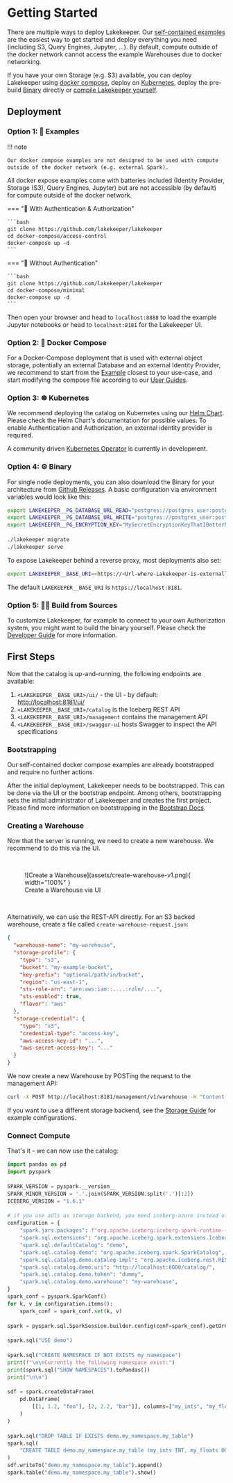 # Getting Started

There are multiple ways to deploy Lakekeeper. Our [self-contained examples](#option-1-examples) are the easiest way to get started and deploy everything you need (including S3, Query Engines, Jupyter, ...). By default, compute outside of the docker network cannot access the example Warehouses due to docker networking.

If you have your own Storage (e.g. S3) available, you can deploy Lakekeeper using [docker compose](#option-2-docker-compose), deploy on [Kubernetes](#option-3-kubernetes), deploy the pre-build [Binary](#option-4-binary) directly or [compile Lakekeeper yourself](#option-5-build-from-sources).

## Deployment

### Option 1: 🐳 Examples
!!! note

    Our docker compose examples are not designed to be used with compute outside of the docker network (e.g. external Spark).

All docker expose examples come with batteries included (Identity Provider, Storage (S3), Query Engines, Jupyter) but are not accessible (by default) for compute outside of the docker network.

=== "🐳 With Authentication & Authorization"

    ```bash
    git clone https://github.com/lakekeeper/lakekeeper
    cd docker-compose/access-control
    docker-compose up -d
    ```

=== "🐳 Without Authentication"

    ```bash
    git clone https://github.com/lakekeeper/lakekeeper
    cd docker-compose/minimal
    docker-compose up -d
    ```

Then open your browser and head to `localhost:8888` to load the example Jupyter notebooks or head to `localhost:8181` for the Lakekeeper UI.


### Option 2: 🐳 Docker Compose
For a Docker-Compose deployment that is used with external object storage, potentially an external Database and an external Identity Provider, we recommend to start from the [Example](#option-1-examples) closest to your use-case, and start modifying the compose file according to our [User Guides](./docs/nightly/docs/configuration.md).


### Option 3: ☸️ Kubernetes
We recommend deploying the catalog on Kubernetes using our [Helm Chart](https://github.com/lakekeeper/lakekeeper-charts/tree/main/charts/lakekeeper). Please check the Helm Chart's documentation for possible values. To enable Authentication and Authorization, an external identity provider is required.

A community driven [Kubernetes Operator](https://github.com/lakekeeper/lakekeeper-operator) is currently in development.


### Option 4: ⚙️ Binary
For single node deployments, you can also download the Binary for your architecture from [Github Releases](https://github.com/lakekeeper/lakekeeper/releases). A basic configuration via environment variables would look like this:

```bash
export LAKEKEEPER__PG_DATABASE_URL_READ="postgres://postgres_user:postgres_urlencoded_password@hostname:5432/catalog_database"
export LAKEKEEPER__PG_DATABASE_URL_WRITE="postgres://postgres_user:postgres_urlencoded_password@hostname:5432/catalog_database"
export LAKEKEEPER__PG_ENCRYPTION_KEY="MySecretEncryptionKeyThatIBetterNotLoose"

./lakekeeper migrate
./lakekeeper serve
```

To expose Lakekeeper behind a reverse proxy, most deployments also set:
```bash
export LAKEKEEPER__BASE_URI=<https://<Url-where-Lakekeeper-is-externally-reachable>
```
The default `LAKEKEEPER__BASE_URI` is `https://localhost:8181`.

### Option 5: 👨‍💻 Build from Sources
To customize Lakekeeper, for example to connect to your own Authorization system, you might want to build the binary yourself. Please check the [Developer Guide](./docs/nightly/docs/developer-guide.md) for more information. 

## First Steps

Now that the catalog is up-and-running, the following endpoints are available:

1. `<LAKEKEEPER__BASE_URI>/ui/` - the UI - by default: [http://localhost:8181/ui/](https://localhost:8181/ui/)
1. `<LAKEKEEPER__BASE_URI>/catalog` is the Iceberg REST API
1. `<LAKEKEEPER__BASE_URI>/management` contains the management API
1. `<LAKEKEEPER__BASE_URI>/swagger-ui` hosts Swagger to inspect the API specifications

### Bootstrapping
Our self-contained docker compose examples are already bootstrapped and require no further actions.

After the initial deployment, Lakekeeper needs to be bootstrapped. This can be done via the UI or the bootstrap endpoint. Among others, bootstrapping sets the initial administrator of Lakekeeper and creates the first project. Please find more information on bootstrapping in the [Bootstrap Docs](docs/nightly/bootstrap.md).

### Creating a Warehouse
Now that the server is running, we need to create a new warehouse. We recommend to do this via the UI.

<br>
<figure markdown="span">
  ![Create a Warehouse](assets/create-warehouse-v1.png){ width="100%" }
  <figcaption>Create a Warehouse via UI</figcaption>
</figure>
<br>


Alternatively, we can use the REST-API directly. For an S3 backed warehouse, create a file called `create-warehouse-request.json`:

```json
{
  "warehouse-name": "my-warehouse",
  "storage-profile": {
    "type": "s3",
    "bucket": "my-example-bucket",
    "key-prefix": "optional/path/in/bucket",
    "region": "us-east-1",
    "sts-role-arn": "arn:aws:iam::....:role/....",
    "sts-enabled": true,
    "flavor": "aws"
  },
  "storage-credential": {
    "type": "s3",
    "credential-type": "access-key",
    "aws-access-key-id": "...",
    "aws-secret-access-key": "..."
  }
}
```

We now create a new Warehouse by POSTing the request to the management API:

```sh
curl -X POST http://localhost:8181/management/v1/warehouse -H "Content-Type: application/json" -d @create-warehouse-request.json
```

If you want to use a different storage backend, see the [Storage Guide](docs/nightly/storage.md) for example configurations.

### Connect Compute

That's it - we can now use the catalog:

```python
import pandas as pd
import pyspark

SPARK_VERSION = pyspark.__version__
SPARK_MINOR_VERSION = '.'.join(SPARK_VERSION.split('.')[:2])
ICEBERG_VERSION = "1.6.1"

# if you use adls as storage backend, you need iceberg-azure instead of iceberg-aws-bundle
configuration = {
    "spark.jars.packages": f"org.apache.iceberg:iceberg-spark-runtime-{SPARK_MINOR_VERSION}_2.12:{ICEBERG_VERSION},org.apache.iceberg:iceberg-aws-bundle:{ICEBERG_VERSION}",
    "spark.sql.extensions": "org.apache.iceberg.spark.extensions.IcebergSparkSessionExtensions",
    "spark.sql.defaultCatalog": "demo",
    "spark.sql.catalog.demo": "org.apache.iceberg.spark.SparkCatalog",
    "spark.sql.catalog.demo.catalog-impl": "org.apache.iceberg.rest.RESTCatalog",
    "spark.sql.catalog.demo.uri": "http://localhost:8080/catalog/",
    "spark.sql.catalog.demo.token": "dummy",
    "spark.sql.catalog.demo.warehouse": "my-warehouse",
}
spark_conf = pyspark.SparkConf()
for k, v in configuration.items():
    spark_conf = spark_conf.set(k, v)

spark = pyspark.sql.SparkSession.builder.config(conf=spark_conf).getOrCreate()

spark.sql("USE demo")

spark.sql("CREATE NAMESPACE IF NOT EXISTS my_namespace")
print(f"\n\nCurrently the following namespace exist:")
print(spark.sql("SHOW NAMESPACES").toPandas())
print("\n\n")

sdf = spark.createDataFrame(
    pd.DataFrame(
        [[1, 1.2, "foo"], [2, 2.2, "bar"]], columns=["my_ints", "my_floats", "strings"]
    )
)

spark.sql("DROP TABLE IF EXISTS demo.my_namespace.my_table")
spark.sql(
    "CREATE TABLE demo.my_namespace.my_table (my_ints INT, my_floats DOUBLE, strings STRING) USING iceberg"
)
sdf.writeTo("demo.my_namespace.my_table").append()
spark.table("demo.my_namespace.my_table").show()
```

